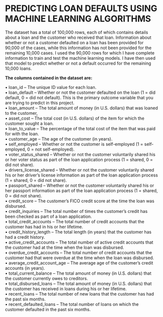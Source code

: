 # PREDICTING LOAN DEFAULTS USING MACHINE LEARNING ALGORITHMS

The dataset has a total of 100,000 rows, each of which contains details about a loan and the customer who received that loan. Information about whether or not a customer defaulted on a loan has been provided for 90,000 of the cases, while this information has not been provided for the remaining 10,000 cases. I used the 90,000 rows for which I have complete information to train and test the machine learning models. I have then used that model to predict whether or not a default occurred for the remaining 10,000 loans.

<b>The columns contained in the dataset are:</b>

• loan_id – The unique ID value for each loan.<br>
• loan_default – Whether or not the customer defaulted on the loan (1 = did default, 0 = did not default). This is the primary outcome variable that you are trying to predict in this project.<br>
• loan_amount – The total amount of money (in U.S. dollars) that was loaned to the customer,<br>
• asset_cost – The total cost (in U.S. dollars) of the item for which the customer sought a loan.<br>
• loan_to_value – The percentage of the total cost of the item that was paid for with the loan.<br>
• customer_age – The age of the customer (in years).<br>
• self_employed – Whether or not the customer is self-employed (1 = self-employed, 0 = not self-employed).<br>
• voter_status_shared – Whether or not the customer voluntarily shared his or her voter status as part of the loan application process (1 = shared, 0 = did not share).<br>
• drivers_license_shared – Whether or not the customer voluntarily shared his or her driver’s license information as part of the loan application process (1 = shared, 0 = did not share).<br>
• passport_shared – Whether or not the customer voluntarily shared his or her passport information as part of the loan application process (1 = shared, 0 = did not share).<br>
• credit_score – The customer’s FICO credit score at the time the loan was disbursed.<br>
• credit_inquiries – The total number of times the customer’s credit has been checked as part of a loan application.<br>
• total_credit_accounts – The total number of credit accounts that the customer has had in his or her lifetime.<br>
• credit_history_length – The total length (in years) that the customer has had a credit history.<br>
• active_credit_accounts – The total number of active credit accounts that the customer had at the time when the loan was disbursed.<br>
• overdue_credit_accounts – The total number of credit accounts that the customer had that were overdue at the time when the loan was disbursed.<br>
• average_credit_account_age – The average age of the customer’s credit accounts (in years).<br>
• total_current_balance – The total amount of money (in U.S. dollars) that the customer currently owes to creditors.<br>
• total_disbursed_loans – The total amount of money (in U.S. dollars) that the customer has received in loans during his or her lifetime.<br>
• recent_loans – The total number of new loans that the customer has had the past six months.<br>
• recent_defaulted_loans – The total number of loans on which the customer defaulted in the past six months.
